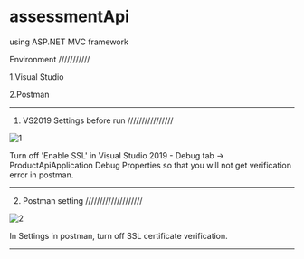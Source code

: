 # assessmentApi

using ASP.NET MVC framework

Environment ///////////

  1.Visual Studio

  2.Postman

--------------------------------------------------------------------

1. VS2019 Settings before run ////////////////

![1](https://user-images.githubusercontent.com/22040442/129294704-4b1d8ac6-afaf-40c7-ac92-f54aed241e56.png)

Turn off 'Enable SSL' in Visual Studio 2019 - Debug tab -> ProductApiApplication Debug Properties so that you will not get verification error in postman.

--------------------------------------------------------------------

2. Postman setting ////////////////////

![2](https://user-images.githubusercontent.com/22040442/129295314-ec3a7b9c-c446-4430-a765-b157d52c4caf.JPG)

In Settings in postman, turn off SSL certificate verification.

--------------------------------------------------------------------
